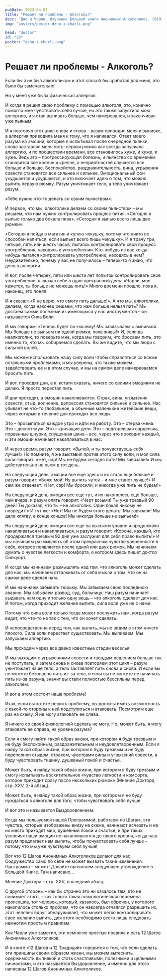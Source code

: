 ```yaml
---
pubDate: 2023-04-07
title: "Решает ли проблемы - Алкоголь?"
desc: "Джо и Чарли. Изучение Большой книги Анонимных Алкоголиков. (019)"
img: "posters/poster-dzho-i-charli.png"

head: "doctor"
id: "20"
poster: "dzho-i-charli.png"
---
```


# Решает ли проблемы - Алкоголь?

Если бы я не был алкоголиком и этот способ бы сработал для меня, это было бы замечательно!

Но у меня уже была физическая аллергия.

И когда я решил свою проблему с помощью алкоголя, это, конечно помогло мне чувствовать себя лучше, но это также запустило мою аллергию, и я стал выпивать больше, чем намеревался, и заканчивал уже пьяным.

И я повторял этот цикл снова и снова – разум приводил меня к выпивке, а аллергия приводила меня к тому, что я напивался. Ответ моего разума на эмоции, которые я испытывал после очередной пьянки, снова заставлял меня пить; первая рюмка как всегда запускала аллергию, и по прошествии времени, все становилось хуже, и хуже, и хуже. Ведь это – прогрессирующая болезнь, и пьянство со временем становится все крепче и крепче, а неприятностей случается все больше и больше. Беспокойство, раздражительность, вина, угрызения совести становятся все сильнее и сильнее. Эмоциональный фон ухудшается и ухудшается, и это включает идею о том, что можно выпить первую рюмку. Разум уничтожает тело, а тело уничтожает разум.

«Тебе нужно что-то делать со своим пьянством».

И первое, что мы, алкоголики делаем со своим пьянством – мы решаем, что нам нужно контролировать процесс пития. «Сегодня я выпью только два бокала пива». «Сегодня я выпью всего лишь две рюмки».

«Сегодня я пойду в магазин и куплю чекушку, потому что никто не способен напиться, если выпьет всего лишь чекушку». И я трачу три, четыре, пять или шесть часов, пытаясь контролировать свой процесс употребления, находясь в употреблении. Кто-нибудь из вас когда-нибудь пытался контролировать употребление, находясь в нем? Неудивительно, почему у вас не получилось – теперь-то я знаю, что дело в аллергии.

И вот, после четырех, пяти или шести лет попыток контролировать свое употребление, я сказал себе в один прекрасный день: «Чарли, мне кажется, ты больше не можешь пить!» Много времени прошло, пока я, наконец, это понял.

И я сказал: «Я не верю, что смогу пить дальше!». А что мы, алкоголики, делаем, когда наконец решаем, что нам больше нельзя пить? Мы достаем самый полезный из имеющихся у нас инструментов – он называется Сила Воли.

И мы говорим: «Теперь будет по-нашему! Мы завязываем с выпивкой. Мы больше не выпьем ни одной рюмки, пока живы!» И, если вы неалкоголик, то поверьте мне, когда мы говорим, что бросаем пить, это именно то, что мы собираемся сделать. Вы же видите, что мы люди с сильной волей.

Мы можем использовать нашу силу воли чтобы справляться со всеми остальными проблемами, и мы уверены, что также можем задействовать ее и в этом случае, и мы на самом деле намереваемся бросить пить.

И вот, проходят дни, а я, кстати сказать, ничего со своими эмоциями не делаю. Я просто перестал пить.

И дни проходят, а эмоции накапливаются. Страх, вина, угрызения совести, стыд, волнение, депрессия становятся сильнее и сильнее. Нас убивает не что-то глобальное, а обычные маленькие житейские вещи, через которые в течение дня проходят все люди.

Это – просыпаться каждое утро и идти на работу. Это – стерва-жена. Это – деспот-муж. Это – кричащие дети. Это – подгоревшая сарделька, порванные шнурки, спущенная шина – все, через что проходит каждый, и эти эмоции начинают накапливаться в нас.

И через время, разум говорит: «Выпей, и ты почувствуешь себя лучше!» Но помните, я же выставил против этого силу воли, и моя сила воли говорит: «Нет, сэр! Мы не будем сегодня пить! Мы завязали!» И мы действительно не пьем в тот день.

На следующий день, эмоции все еще здесь и их стало еще больше и разум говорит: «Боже мой! Ну выпить чуток – и мне станет лучше!» И сам же отвечает: «Нет, сэр! Мы бросили, и никогда уже пить не будем!»

На следующий день эмоции все еще тут, и их накопилось еще больше, чем вчера, и разум опять говорит: «Черт возьми! Ты уже трезвый 90 дней! Ты доказал, что ты – не алкоголик. Один бокал никому не повредит!» И тут же: «Нет! Мы не будем этого делать! Мы завязали! Мы дали клятву, в конце концов! Мы никогда больше не выпьем!»

На следующий день эмоции все еще на высоком уровне и продолжают накапливаться и накапливаться, и разум говорит: «Короче, каждый, кто продержался трезвым 92 дня уже заслужил для себя право выпить!» И мы начинаем размышлять об этом прекрасном чувстве уверенности в себе, которое появляется после одной или двух рюмок. Мы начинаем думать о чувстве легкости и комфорта, о котором здесь пишет доктор Силкуорт.

И когда мы начинаем размышлять над тем, что алкоголь может сделать для нас, мы начинаем отталкивать от себя мысли о том, что он на самом деле сделал нам.

И мы начинаем забывать тюрьму. Мы забываем свою последнюю аварию. Мы забываем развод, суд, больницу. Наш разум начинает выдавать нам одну и только одну вещь – что алкоголь сделает для нас. И потом, когда приходит желание выпить, сила воли уже не с нами.

Потому что сила воли только тогда может послужить нам, когда разум видит, что что-то не так с тем, что он хочет сделать.

И непосредственно перед тем, как выпить, мы не видим в этом ничего плохого. Сила воли перестает существовать. Мы выпиваем. Мы запускаем аллергию.

Мы проходим через все давно известные стадии веселья.

И мы выходим с угрызениями совести и твердым решением больше так не поступать, и затем снова и снова повторяем этот цикл – разум уничтожает наше тело, а тело заставляет пить снова и снова. И если вы не можете безопасно пить из-за тела, и если вы не можете не начинать пить из-за разума, значит вы стали полностью бессильны перед алкоголем.

И вот в этом состоит наша проблема!

Итак, если вы хотите решить проблему, вы должны иметь возможность с какой-то стороны к ней подступиться и атаковать. Посмотрим еще раз на схему. Я не могу атаковать ее слева.

Я ничего со своей физиологией сделать не могу. Но, может быть, я могу атаковать ее справа, на уровне разума?

Если я смогу найти такой образ жизни, при котором я буду трезвым и не буду беспокойным, раздражительным и неудовлетворенным. Если я найду такой образ жизни, при котором я буду трезвым и не буду переполнен стыдом, страхом, чувствами вины и угрызений совести, а буду чувствовать тишину, душевный покой и счастье.

Может быть, я найду такой образ жизни, при котором я буду трезвым и смогу испытывать восхитительное «чувство легкости и комфорта, которое приходит сразу после нескольких рюмок» (Мнение Доктора, стр. XXV, 2-й абзац).

Может быть, я найду такой образ жизни, при котором я не буду нуждаться в алкоголе для того, чтобы чувствовать себя лучше.

И вот это и называется Выздоровлением.

Когда мы пользуемся нашей Программой, работаем по Шагам, эти чувства, которые изображены внизу на схеме, начинают исчезать и на их место приходят мир, душевный покой и счастье, и при таких условиях наши эмоции не накапливаются до такого уровня, когда наш разум предлагает нам выпить, чтобы почувствовать себя лучше – потому что мы уже чувствуем себя лучше!

Вот что 12 Шагов Анонимных Алкоголиков делают для нас. Содружество само по себе не может вызвать такие изменения. Программа – может! Давайте прочитаем следующее утверждение в Большой Книге. Там написано…

Мнение Доктора – стр. XXV, последний абзац.

С другой стороны – как бы странно это ни казалось тем, кто не понимает этого, – как только такая психологическая перемена произошла, тот человек, который, казалось, был обречен, у которого накопилось столько проблем, что он навсегда отчаялся разрешить их, этот человек вдруг обнаруживает, что может легко контролировать свое желание выпить, для этого необходимо всего лишь следовать немногим простым правилам.

Как Чарли уже заметил, эти немногие простые правила и есть 12 Шагов Анонимных Алкоголиков.

И в книге «12 Шагов и 12 Традиций» говорится о том, что если сделать эти принципы своим образом жизни, мы можем вытеснить одержимость выпивкой и стать счастливыми, полезными и цельными личностями, и это называется Выздоровление, и именно для этого написаны 12 Шагов Анонимных Алкоголиков.
